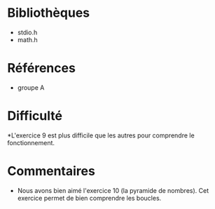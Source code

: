 # Bibliothèques
* stdio.h  
* math.h

# Références
* groupe A


# Difficulté
*L'exercice 9 est plus difficile que les autres pour comprendre le fonctionnement.

# Commentaires
* Nous avons bien aimé l'exercice 10 (la pyramide de nombres). Cet exercice permet de bien comprendre les boucles.
 

